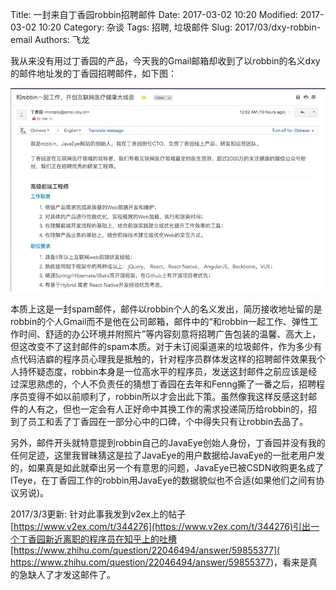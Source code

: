 Title: 一封来自丁香园robbin招聘邮件
Date: 2017-03-02 10:20
Modified: 2017-03-02 10:20
Category: 杂谈
Tags: 招聘, 垃圾邮件
Slug: 2017/03/dxy-robbin-email
Authors: 飞龙

我从来没有用过丁香园的产品，今天我的Gmail邮箱却收到了以robbin的名义dxy的邮件地址发的丁香园招聘邮件，如下图：

![dxy-robbin-email](/static/2017/03-02-dxy-robbin-email.jpg)

本质上这是一封spam邮件，邮件以robbin个人的名义发出，简历接收地址留的是robbin的个人Gmail而不是他在公司邮箱，邮件中的“和robbin一起工作、弹性工作时间、舒适的办公环境并附照片”等内容刻意将招聘广告包装的温馨、高大上，但这改变不了这封邮件的spam本质。对于未订阅渠道来的垃圾邮件，作为多少有点代码洁癖的程序员心理我是抵触的，针对程序员群体发这样的招聘邮件效果我个人持怀疑态度，robbin本身是一位高水平的程序员，发送这封邮件之前应该是经过深思熟虑的，个人不负责任的猜想丁香园在去年和Fenng撕了一番之后，招聘程序员变得不如以前顺利了，robbin所以才会出此下策。虽然像我这样反感这封邮件的人有之，但也一定会有人正好命中其换工作的需求投递简历给robbin的，招到了员工和丢了丁香园在一部分心中的口碑，个中得失只有让robbin去品了。

另外，邮件开头就特意提到robbin自己的JavaEye创始人身份，丁香园并没有我的任何足迹，这里我冒昧猜这是拉了JavaEye的用户数据给JavaEye的一批老用户发的，如果真是如此就牵出另一个有意思的问题，JavaEye已被CSDN收购更名成了ITeye，在丁香园工作的robbin用JavaEye的数据貌似也不合适(如果他们之间有协议另说)。

2017/3/3更新: 针对此事我发到v2ex上的帖子[https://www.v2ex.com/t/344276](https://www.v2ex.com/t/344276)引出一个丁香园新近离职的程序员在知乎上的吐槽[https://www.zhihu.com/question/22046494/answer/59855377]( https://www.zhihu.com/question/22046494/answer/59855377)，看来是真的急缺人了才发这邮件了。


